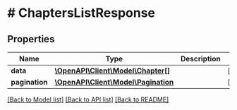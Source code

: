 # # ChaptersListResponse

## Properties

Name | Type | Description | Notes
------------ | ------------- | ------------- | -------------
**data** | [**\OpenAPI\Client\Model\Chapter[]**](Chapter.md) |  | [optional]
**pagination** | [**\OpenAPI\Client\Model\Pagination**](Pagination.md) |  | [optional]

[[Back to Model list]](../../README.md#models) [[Back to API list]](../../README.md#endpoints) [[Back to README]](../../README.md)
